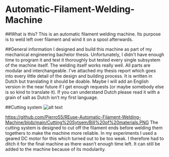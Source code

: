 # Automatic-Filament-Welding-Machine

##What is this?
This is an automatic filament welding machine. Its purpose is to weld left over filament and wind it on a spool afterwards. 

##General information
I designed and build this machine as part of my mechanical engineering bachelor thesis. Unfortunately, I didn't have enough time to program it and test it thoroughly but tested every single subsystem of the machine itself. The welding itself works really well. 
All parts are modular and interchangeable. I’ve attached my thesis report which goes into every little detail of the design and building process. It is written in Dutch but translating it should be doable. Maybe I will add an English version in the near future if I get enough requests (or maybe somebody else is so kind to translate it). If you can understand Dutch please read it with a grain of salt as Dutch isn’t my first language. 

##Cutting system
![alt text]( https://github.com/Pierro55/REuse-Automatic-Filament-Welding-Machine/blob/main/Cutting%20Sytsem/Bill%20of%20materials.PNG)

https://github.com/Pierro55/REuse-Automatic-Filament-Welding-Machine/blob/main/Cutting%20Sytsem/Bill%20of%20materials.PNG
The cutting system is designed to cut off the filament ends before welding them togethers to make the machine more reliable. In my experiments I used a geared DC motor for this which turned out to be too weak. I therefore had to ditch it for the final machine as there wasn’t enough time left. It can still be added to the machine because of its modularity.

